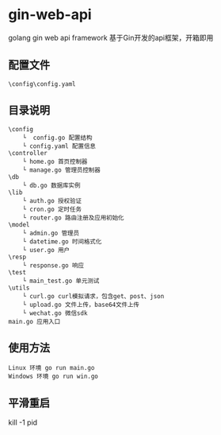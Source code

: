 # gin-web-api
golang gin web api framework 基于Gin开发的api框架，开箱即用

## 配置文件
```text
\config\config.yaml
```
## 目录说明
```text
\config
    └  config.go 配置结构
    └ config.yaml 配置信息
\controller
    └ home.go 首页控制器
    └ manage.go 管理员控制器
\db
    └ db.go 数据库实例
\lib
    └ auth.go 授权验证
    └ cron.go 定时任务
    └ router.go 路由注册及应用初始化
\model
    └ admin.go 管理员
    └ datetime.go 时间格式化
    └ user.go 用户
\resp
    └ response.go 响应
\test
    └ main_test.go 单元测试
\utils
    └ curl.go curl模拟请求，包含get、post、json
    └ upload.go 文件上传，base64文件上传
    └ wechat.go 微信sdk
main.go 应用入口
```
## 使用方法
```text
Linux 环境 go run main.go
Windows 环境 go run win.go
```
## 平滑重启
kill -1 pid
